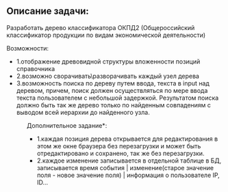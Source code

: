<h2>Описание задачи:</h2>
<p>
Разработать дерево классификатора ОКПД2 (Общероссийский классификатор продукции по видам экономической деятельности) 
</p>
<p></p>
<p>
Возможности:
</p>
<ul>
<li>1.отображение древовидной структуры вложенности позиций справочника</li>
<li>2.возможно сворачивать\разворачивать каждый узел дерева</li>
<li>3.возможность поиска по дереву путем ввода, текста в input над деревом, причем, поиск должен осуществляться по мере ввода текста пользователем с небольшой задержкой. Результатом поиска должно быть так же дерево только по найденным совпадениям с выводом всей иерархии до найденного узла. </li>
<ul>
<p></p>
<p>
Дополнительное задание*:
</p>
<ul>
<li>1.каждая позиция дерева открывается для редактирования в этом же окне браузера без перезагрузки и может быть отредактировано и сохранено, так же без перезагрузки. </li>
<li>2.каждое изменение записывается в отдельной таблице в БД,  записывается время события | изменение(старое значение поля - новое значение поля) | информация о пользователе IP, ID…</li>
</ul>

